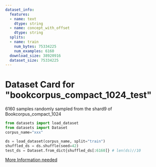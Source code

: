 ```yaml
---
dataset_info:
  features:
  - name: text
    dtype: string
  - name: concept_with_offset
    dtype: string
  splits:
  - name: train
    num_bytes: 75334225
    num_examples: 6160
  download_size: 38920916
  dataset_size: 75334225
---
```

# Dataset Card for "bookcorpus_compact_1024_test"


6160 samples randomly sampled from the shard9 of Bookcorpus_compact_1024
```python
from datasets import load_dataset
from datasets import Dataset
corpus_name="xxx"

ds = load_dataset(corpus_name, split="train") 
shuffled_ds = ds.shuffle(seed=42)
test_ds = Dataset.from_dict{shuffled_ds[:6160]} # len(ds)//10
```


[More Information needed](https://github.com/huggingface/datasets/blob/main/CONTRIBUTING.md#how-to-contribute-to-the-dataset-cards)